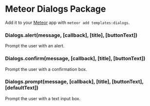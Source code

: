 # Meteor Dialogs Package

Add it to your [Meteor](http://meteor.com) app with `meteor add templates:dialogs`. 

### Dialogs.alert(message, [callback], [title], [buttonText])

Prompt the user with an alert.

### Dialogs.confirm(message, [callback], [title], [buttonText])

Prompt the user with a confirmation box.

### Dialogs.prompt(message, [callback], [title], [buttonText], [defaultText])

Prompt the user with a text input box.
